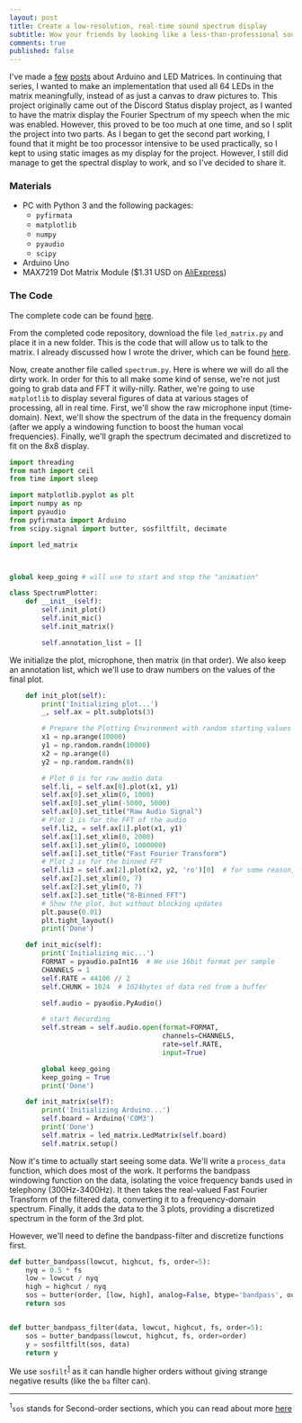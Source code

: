 ```yaml
---
layout: post
title: Create a low-resolution, real-time sound spectrum display
subtitle: Wow your friends by looking like a less-than-professional sound engineer
comments: true
published: false
---
```


I've made a [few](http://samclane.github.io/Python-Arduino-PyFirmata/) [posts](http://samclane.github.io/Arduino-Discord-Matrix/)
about Arduino and LED Matrices. In continuing that series, I wanted to make an implementation that used all 64 LEDs in
the matrix meaningfully, instead of as just a canvas to draw pictures to. This project originally came out of the Discord
Status display project, as I wanted to have the matrix display the Fourier Spectrum of my speech when the mic was enabled.
However, this proved to be too much at one time, and so I split the project into two parts. As I began to get the second
part working, I found that it might be too processor intensive to be used practically, so I kept to using static images
as my display for the project. However, I still did manage to get the spectral display to work, and so I've decided to
share it.

### Materials

* PC with Python 3 and the following packages:
  * `pyfirmata`
  * `matplotlib`
  * `numpy`
  * `pyaudio`
  * `scipy`
* Arduino Uno
* MAX7219 Dot Matrix Module ($1.31 USD on [AliExpress](https://www.aliexpress.com/item/MAX7219-Dot-led-matrix-module-MCU-control-LED-Display-module-for-Arduino/1875557666.html?spm=2114.search0104.3.135.78e9775aNry0Zj&ws_ab_test=searchweb0_0,searchweb201602_3_10152_10151_10065_10344_10130_10068_10324_10547_10342_10325_10546_10343_10340_10548_10341_10545_10696_10084_10083_10618_10307_10059_100031_524_10103_10624_10623_10622_10621_10620,searchweb201603_6,ppcSwitch_5&algo_expid=b4f623f2-b836-4fee-90bc-d80337113144-22&algo_pvid=b4f623f2-b836-4fee-90bc-d80337113144&transAbTest=ae803_2&priceBeautifyAB=0))

### The Code

The complete code can be found [here](https://github.com/samclane/SoundDisplay).

From the completed code repository, download the file `led_matrix.py` and place it in a new folder. This is the code that will allow us to talk to the
matrix. I already discussed how I wrote the driver, which can be found [here](http://samclane.github.io/Python-Arduino-PyFirmata/).

Now, create another file called `spectrum.py`. Here is where we will do all the dirty work. In order for this to all make
some kind of sense, we're not just going to grab data and FFT it willy-nilly. Rather, we're going to use `matplotlib` to
display several figures of data at various stages of processing, all in real time. First, we'll show the raw microphone
input (time-domain). Next, we'll show the spectrum of the data in the frequency domain (after we apply a windowing function
to boost the human vocal frequencies). Finally, we'll graph the spectrum decimated and discretized to fit on the 8x8
display.

```python
import threading
from math import ceil
from time import sleep

import matplotlib.pyplot as plt
import numpy as np
import pyaudio
from pyfirmata import Arduino
from scipy.signal import butter, sosfiltfilt, decimate

import led_matrix



global keep_going # will use to start and stop the "animation"

class SpectrumPlotter:
    def __init__(self):
        self.init_plot()
        self.init_mic()
        self.init_matrix()

        self.annotation_list = []
```

We initialize the plot, microphone, then matrix (in that order). We also keep an annotation list, which we'll use to draw
numbers on the values of the final plot.

```python
    def init_plot(self):
        print('Initializing plot...')
        _, self.ax = plt.subplots(3)

        # Prepare the Plotting Environment with random starting values
        x1 = np.arange(10000)
        y1 = np.random.randn(10000)
        x2 = np.arange(8)
        y2 = np.random.randn(8)

        # Plot 0 is for raw audio data
        self.li, = self.ax[0].plot(x1, y1)
        self.ax[0].set_xlim(0, 1000)
        self.ax[0].set_ylim(-5000, 5000)
        self.ax[0].set_title("Raw Audio Signal")
        # Plot 1 is for the FFT of the audio
        self.li2, = self.ax[1].plot(x1, y1)
        self.ax[1].set_xlim(0, 2000)
        self.ax[1].set_ylim(0, 1000000)
        self.ax[1].set_title("Fast Fourier Transform")
        # Plot 2 is for the binned FFT
        self.li3 = self.ax[2].plot(x2, y2, 'ro')[0]  # for some reason, returned as a list of 1
        self.ax[2].set_xlim(0, 7)
        self.ax[2].set_ylim(0, 7)
        self.ax[2].set_title("8-Binned FFT")
        # Show the plot, but without blocking updates
        plt.pause(0.01)
        plt.tight_layout()
        print('Done')

    def init_mic(self):
        print('Initializing mic...')
        FORMAT = pyaudio.paInt16  # We use 16bit format per sample
        CHANNELS = 1
        self.RATE = 44100 // 2
        self.CHUNK = 1024  # 1024bytes of data red from a buffer

        self.audio = pyaudio.PyAudio()

        # start Recording
        self.stream = self.audio.open(format=FORMAT,
                                      channels=CHANNELS,
                                      rate=self.RATE,
                                      input=True)

        global keep_going
        keep_going = True
        print('Done')

    def init_matrix(self):
        print('Initializing Arduino...')
        self.board = Arduino('COM3')
        print('Done')
        self.matrix = led_matrix.LedMatrix(self.board)
        self.matrix.setup()
```

Now it's time to actually start seeing some data. We'll write a `process_data` function, which does most of the work.
It performs the bandpass windowing function on the data, isolating the voice frequency bands used in telephony (300Hz-3400Hz).
It then takes the real-valued Fast Fourier Transform of the filtered data, converting it to a frequency-domain spectrum.
Finally, it adds the data to the 3 plots, providing a discretized spectrum in the form of the 3rd plot.

However, we'll need to define the  bandpass-filter and discretize functions first.

```python
def butter_bandpass(lowcut, highcut, fs, order=5):
    nyq = 0.5 * fs
    low = lowcut / nyq
    high = highcut / nyq
    sos = butter(order, [low, high], analog=False, btype='bandpass', output='sos')
    return sos


def butter_bandpass_filter(data, lowcut, highcut, fs, order=5):
    sos = butter_bandpass(lowcut, highcut, fs, order=order)
    y = sosfiltfilt(sos, data)
    return y
```

We use `sosfilt`<sup><a href="#1">1</a></sup> as it can handle higher orders without giving strange negative results
(like the `ba` filter can).

---
<sup id="1">1</sup>`sos` stands for Second-order sections, which you can read about more [here](https://en.wikipedia.org/wiki/Digital_biquad_filter)